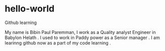 # hello-world
Github learning 

My name is Bibin Paul Paremman, 
I work as a Quality analyst  Engineer in Babylon Helath .
I used to work in Paddy power as a Senior manager . 
I am learinng github now as a part of my code learning . 
